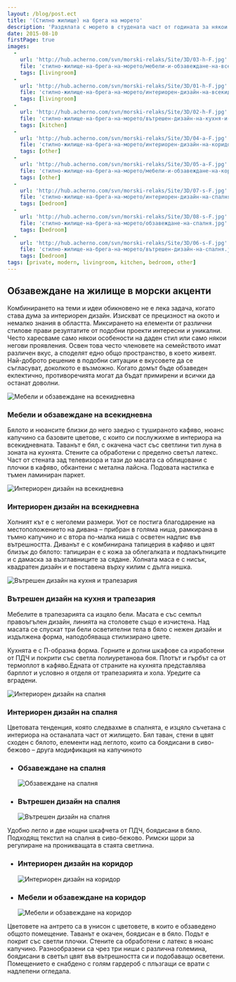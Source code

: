 ```yaml
---
layout: /blog/post.ect
title: '(Стилно жилище) на брега на морето'
description: 'Раздялата с морето в студената част от годината за някои хора, привързани към специфичния летен живот по крайбрежието, е трудна, дори болезнена. Докато не дойде следващото лято и следваща среща с морето и с приятния вечерен бриз, разбира се. Това е конвенционалният сценарий.'
date: 2015-08-10
firstPage: true
images:
  -
    url: 'http://hub.acherno.com/svn/morski-relaks/Site/3D/03-h-F.jpg'
    file: 'стилно-жилище-на-брега-на-морето/мебели-и-обзавеждане-на-всекидневна.jpg'
    tags: [livingroom]
  -
    url: 'http://hub.acherno.com/svn/morski-relaks/Site/3D/01-h-F.jpg'
    file: 'стилно-жилище-на-брега-на-морето/интериорен-дизайн-на-всекидневна.jpg'
    tags: [livingroom]
  -
    url: 'http://hub.acherno.com/svn/morski-relaks/Site/3D/02-h-F.jpg'
    file: 'стилно-жилище-на-брега-на-морето/вътрешен-дизайн-на-кухня-и-трапезария.jpg'
    tags: [kitchen]
  -
    url: 'http://hub.acherno.com/svn/morski-relaks/Site/3D/04-a-F.jpg'
    file: 'стилно-жилище-на-брега-на-морето/интериорен-дизайн-на-коридор.jpg'
    tags: [other]
  -
    url: 'http://hub.acherno.com/svn/morski-relaks/Site/3D/05-a-F.jpg'
    file: 'стилно-жилище-на-брега-на-морето/мебели-и-обзавеждане-на-коридор.jpg'
    tags: [other]
  -
    url: 'http://hub.acherno.com/svn/morski-relaks/Site/3D/07-s-F.jpg'
    file: 'стилно-жилище-на-брега-на-морето/интериорен-дизайн-на-спалня.jpg'
    tags: [bedroom]
  -
    url: 'http://hub.acherno.com/svn/morski-relaks/Site/3D/08-s-F.jpg'
    file: 'стилно-жилище-на-брега-на-морето/обзавеждане-на-спалня.jpg'
    tags: [bedroom]
  -
    url: 'http://hub.acherno.com/svn/morski-relaks/Site/3D/06-s-F.jpg'
    file: 'стилно-жилище-на-брега-на-морето/вътрешен-дизайн-на-спалня.jpg'
    tags: [bedroom]
tags: [private, modern, livingroom, kitchen, bedroom, other]
---
```

## **Обзавеждане на жилище** в морски акценти
Комбинирането на теми и идеи обикновено не е лека задача, когато става дума за интериорен дизайн. Изискват се прецизност на окото и немалко знания в областта. Миксирането на елементи от различни стилове прави резултатите от подобни проекти интересни и уникални. Често харесваме само някои особености на даден стил или само някои негови проявления. Освен това често членовете на семейството имат различен вкус, а споделят едно общо пространство, в което живеят. Най-доброто решение в подобни ситуации е вкусовете да се съгласуват, доколкото е възможно. Когато домът бъде обзаведен еклектично, противоречията могат да бъдат примирени и всички да останат доволни.

![Мебели и обзавеждане на всекидневна](стилно-жилище-на-брега-на-морето/мебели-и-обзавеждане-на-всекидневна.jpg)
### Мебели и обзавеждане на **всекидневна**

Бялото и нюансите близки до него заедно с тушираното кафяво, нюанс капучино са базовите цветове, с които си послужихме в интериора на всекидневната. Таванът е бял, с окачена част със светлини тип луна в зоната на кухнята. Стените са обработени с пределно светъл латекс. Част от стената зад телевизора и тази до масата са облицовани с плочки в кафяво, обкантени с метална лайсна. Подовата настилка е тъмен ламиниран паркет.

![Интериорен дизайн на всекидневна](стилно-жилище-на-брега-на-морето/интериорен-дизайн-на-всекидневна.jpg)
### Интериорен дизайн на **всекидневна**

Холният кът е с неголеми размери. Уют се постига благодарение на местоположението на дивана – прибран в голяма ниша, рамкирана в тъмно капучино и с втора по-малка ниша с осветен надпис във вътрешността. Диванът е с комбинирана тапицерия в кафяво и цвят близък до бялото: тапициран е с кожа за облегалката и подлакътниците и с дамаска за възглавниците за сядане. Холната маса е с нисък, квадратен дизайн и е поставена върху килим с дълга нишка.

![Вътрешен дизайн на кухня и трапезария](стилно-жилище-на-брега-на-морето/вътрешен-дизайн-на-кухня-и-трапезария.jpg)
### Вътрешен дизайн на **кухня и трапезария**

Мебелите в трапезарията са изцяло бели. Масата е със семпъл правоъгълен дизайн, линията на столовете също е изчистена. Над масата се спускат три бели осветителни тела в бяло с нежен дизайн и издължена форма, наподобяваща стилизирано цвете.

Кухнята е с П-образна форма. Горните и долни шкафове са изработени от ПДЧ и покрити със светла полиуретанова боя. Плотът и гърбът са от термоплот в кафяво.Едната от страните на кухнята представлява барплот и условно я отделя от трапезарията и хола. Уредите са вградени.


![Интериорен дизайн на спалня](стилно-жилище-на-брега-на-морето/интериорен-дизайн-на-спалня.jpg)
### Интериорен дизайн на **спалня**

Цветовата тенденция, която следвахме в спалнята, е изцяло съчетана с интериора на останалата част от жилището. Бял таван, стени в цвят сходен с бялото, елементи над леглото, които са боядисани в сиво-бежово – друга модификация на капучиното

-   ### Обзавеждане на **спалня**
    ![Обзавеждане на спалня](стилно-жилище-на-брега-на-морето/обзавеждане-на-спалня.jpg)
-   ### Вътрешен дизайн на **спалня**
    ![Вътрешен дизайн на спалня](стилно-жилище-на-брега-на-морето/вътрешен-дизайн-на-спалня.jpg)

Удобно легло и две нощни шкафчета от ПДЧ, боядисани в бяло. Подходящ текстил на спалня в сиво-бежово. Римски щори за регулиране на проникващата в стаята светлина.

-   ### Интериорен дизайн на **коридор**
    ![Интериорен дизайн на коридор](стилно-жилище-на-брега-на-морето/интериорен-дизайн-на-коридор.jpg)
-   ### Мебели и обзавеждане на **коридор**
    ![Мебели и обзавеждане на коридор](стилно-жилище-на-брега-на-морето/мебели-и-обзавеждане-на-коридор.jpg)

Цветовете на антрето са в унисон с цветовете, в които е обзаведено общото помещение. Таванът е окачен, боядисан е в бяло. Подът е покрит със светли плочки. Стените са обработени с латекс в нюанс капучино. Разнообразени са чрез три ниши с различна големина, боядисани в светъл цвят във вътрешността си и подобаващо осветени. Помещението е снабдено с голям гардероб с плъзгащи се врати с надлепени огледала.